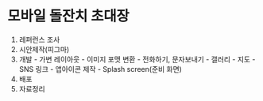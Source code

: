 # 모바일 돌잔치 초대장
  1. 레퍼런스 조사
  2. 시안제작(피그마)
  3. 개발
    - 가변 레이아웃
    - 이미지 포맷 변환
    - 전화하기, 문자보내기
    - 갤러리
    - 지도
    - SNS 링크
    - 앱아이콘 제작
    - Splash screen(준비 화면)
  4. 배포
  5. 자료정리
